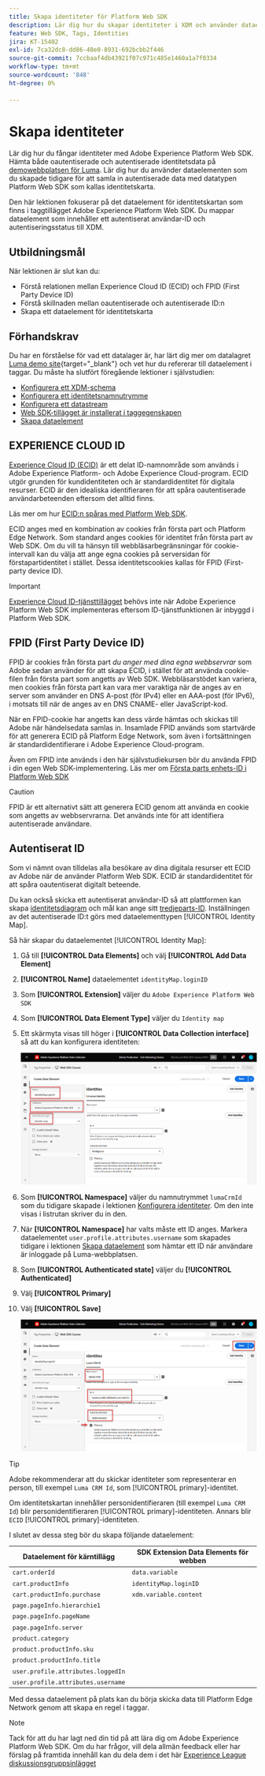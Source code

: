 ```yaml
---
title: Skapa identiteter för Platform Web SDK
description: Lär dig hur du skapar identiteter i XDM och använder dataelementet Identitetskarta för att hämta användar-ID:n. Den här lektionen är en del av självstudiekursen Implementera Adobe Experience Cloud med Web SDK.
feature: Web SDK, Tags, Identities
jira: KT-15402
exl-id: 7ca32dc8-dd86-48e0-8931-692bcbb2f446
source-git-commit: 7ccbaaf4db43921f07c971c485e1460a1a7f0334
workflow-type: tm+mt
source-wordcount: '848'
ht-degree: 0%

---
```


# Skapa identiteter

Lär dig hur du fångar identiteter med Adobe Experience Platform Web SDK. Hämta både oautentiserade och autentiserade identitetsdata på [demowebbplatsen för Luma](https://luma.enablementadobe.com/content/luma/us/en.html). Lär dig hur du använder dataelementen som du skapade tidigare för att samla in autentiserade data med datatypen Platform Web SDK som kallas identitetskarta.

Den här lektionen fokuserar på det dataelement för identitetskartan som finns i taggtillägget Adobe Experience Platform Web SDK. Du mappar dataelement som innehåller ett autentiserat användar-ID och autentiseringsstatus till XDM.

## Utbildningsmål

När lektionen är slut kan du:

* Förstå relationen mellan Experience Cloud ID (ECID) och FPID (First Party Device ID)
* Förstå skillnaden mellan oautentiserade och autentiserade ID:n
* Skapa ett dataelement för identitetskarta

## Förhandskrav

Du har en förståelse för vad ett datalager är, har lärt dig mer om datalagret [Luma demo site](https://luma.enablementadobe.com/content/luma/us/en.html){target="_blank"} och vet hur du refererar till dataelement i taggar. Du måste ha slutfört föregående lektioner i självstudien:

* [Konfigurera ett XDM-schema](configure-schemas.md)
* [Konfigurera ett identitetsnamnutrymme](configure-identities.md)
* [Konfigurera ett datastream](configure-datastream.md)
* [Web SDK-tillägget är installerat i taggegenskapen](install-web-sdk.md)
* [Skapa dataelement](create-data-elements.md)


## EXPERIENCE CLOUD ID

[Experience Cloud ID (ECID)](https://experienceleague.adobe.com/en/docs/experience-platform/identity/features/ecid) är ett delat ID-namnområde som används i Adobe Experience Platform- och Adobe Experience Cloud-program. ECID utgör grunden för kundidentiteten och är standardidentitet för digitala resurser. ECID är den idealiska identifieraren för att spåra oautentiserade användarbeteenden eftersom det alltid finns.

<!-- FYI I commented this out because it was breaking the build - Jack
>[!TIP]
>
> When you use the Experience Platform Web SDK to set up Adobe applications on your digital properties, the ECID is generated at the Adobe Edge server level. As such, ECID is not viewable on the client-side network request payload. You can view the ECID by seeing the Preview tab of the network request, or by using the [Adobe Experience Platform Debugger Edge Trace](set-up-analytics.md#experience-cloud-id-validation).
>![View ECID](assets/validate-dev-console-ecid.png)
-->

Läs mer om hur [ECID:n spåras med Platform Web SDK](https://experienceleague.adobe.com/en/docs/experience-platform/edge/identity/overview).

ECID anges med en kombination av cookies från första part och Platform Edge Network. Som standard anges cookies för identitet från första part av Web SDK. Om du vill ta hänsyn till webbläsarbegränsningar för cookie-intervall kan du välja att ange egna cookies på serversidan för förstapartidentitet i stället. Dessa identitetscookies kallas för FPID (First-party device ID).

>[!IMPORTANT]
>
>[Experience Cloud ID-tjänsttillägget](https://exchange.adobe.com/apps/ec/100160/adobe-experience-cloud-id-launch-extension) behövs inte när Adobe Experience Platform Web SDK implementeras eftersom ID-tjänstfunktionen är inbyggd i Platform Web SDK.

## FPID (First Party Device ID)

FPID är cookies från första part _du anger med dina egna webbservrar_ som Adobe sedan använder för att skapa ECID, i stället för att använda cookie-filen från första part som angetts av Web SDK. Webbläsarstödet kan variera, men cookies från första part kan vara mer varaktiga när de anges av en server som använder en DNS A-post (för IPv4) eller en AAA-post (för IPv6), i motsats till när de anges av en DNS CNAME- eller JavaScript-kod.

När en FPID-cookie har angetts kan dess värde hämtas och skickas till Adobe när händelsedata samlas in. Insamlade FPID används som startvärde för att generera ECID på Platform Edge Network, som även i fortsättningen är standardidentifierare i Adobe Experience Cloud-program.

Även om FPID inte används i den här självstudiekursen bör du använda FPID i din egen Web SDK-implementering. Läs mer om [Första parts enhets-ID i Platform Web SDK](https://experienceleague.adobe.com/en/docs/experience-platform/edge/identity/first-party-device-ids)

>[!CAUTION]
>
> FPID är ett alternativt sätt att generera ECID genom att använda en cookie som angetts av webbservrarna. Det används inte för att identifiera autentiserade användare.

## Autentiserat ID

Som vi nämnt ovan tilldelas alla besökare av dina digitala resurser ett ECID av Adobe när de använder Platform Web SDK. ECID är standardidentitet för att spåra oautentiserat digitalt beteende.

Du kan också skicka ett autentiserat användar-ID så att plattformen kan skapa [identitetsdiagram](https://experienceleague.adobe.com/en/docs/platform-learn/tutorials/identities/understanding-identity-and-identity-graphs) och mål kan ange sitt [tredjeparts-ID](https://experienceleague.adobe.com/en/docs/target/using/audiences/visitor-profiles/3rd-party-id). Inställningen av det autentiserade ID:t görs med dataelementtypen [!UICONTROL Identity Map].

Så här skapar du dataelementet [!UICONTROL Identity Map]:

1. Gå till **[!UICONTROL Data Elements]** och välj **[!UICONTROL Add Data Element]**

1. **[!UICONTROL Name]** dataelementet `identityMap.loginID`

1. Som **[!UICONTROL Extension]** väljer du `Adobe Experience Platform Web SDK`

1. Som **[!UICONTROL Data Element Type]** väljer du `Identity map`

1. Ett skärmyta visas till höger i **[!UICONTROL Data Collection interface]** så att du kan konfigurera identiteten:

   ![Gränssnitt för datainsamling](assets/identity-identityMap-setup.png)

1. Som **[!UICONTROL Namespace]** väljer du namnutrymmet `lumaCrmId` som du tidigare skapade i lektionen [Konfigurera identiteter](configure-identities.md). Om den inte visas i listrutan skriver du in den.

1. När **[!UICONTROL Namespace]** har valts måste ett ID anges. Markera dataelementet `user.profile.attributes.username` som skapades tidigare i lektionen [Skapa dataelement](create-data-elements.md#create-data-elements-to-capture-the-data-layer) som hämtar ett ID när användare är inloggade på Luma-webbplatsen.

   <!--  >[!TIP]
    >
    >You can verify the **[!UICONTROL Luma CRM ID]** is collected in a data element on the web property by going to the [Luma Demo site](https://luma.enablementadobe.com/content/luma/us/en.html), logging in, [switching the tag environment](validate-with-debugger.md#use-the-experience-platform-debugger-to-map-to-your-tag-property) to your own, and typing `_satellite.getVar("user.profile.attributes.username")` in the web browser developer console.
    >
    >   ![Data Element  ID ](assets/identity-data-element-customer-id.png)
    -->

1. Som **[!UICONTROL Authenticated state]** väljer du **[!UICONTROL Authenticated]**
1. Välj **[!UICONTROL Primary]**

1. Välj **[!UICONTROL Save]**

   ![Gränssnitt för datainsamling](assets/identity-id-namespace.png)

>[!TIP]
>
> Adobe rekommenderar att du skickar identiteter som representerar en person, till exempel `Luma CRM Id`, som [!UICONTROL primary]-identitet.
>
> Om identitetskartan innehåller personidentifieraren (till exempel `Luma CRM Id`) blir personidentifieraren [!UICONTROL primary]-identiteten. Annars blir `ECID` [!UICONTROL primary]-identiteten.




<!--
1. Once the data element is configured in **[!UICONTROL Data Collection interface]**, it can be tested on the Luma web property like any other Data Element. Enter the following script in the browser developer console
   
   
   ```
   _satellite.getVar('identityMap.loginID')
   ```  

   ![Data Collection interface](assets/identity-consoleIdentityDataElement.png)
   
   >[!NOTE]
   >
   >ECID identifier will NOT populate in the Data Element, as this is configured already with Platform Web SDK.   
-->

I slutet av dessa steg bör du skapa följande dataelement:

| Dataelement för kärntillägg | SDK Extension Data Elements för webben |
-----------------------------|-------------------------------
| `cart.orderId` | `data.variable` |
| `cart.productInfo` | `identityMap.loginID` |
| `cart.productInfo.purchase` | `xdm.variable.content` |
| `page.pageInfo.hierarchie1` | |
| `page.pageInfo.pageName` | |
| `page.pageInfo.server` | |
| `product.category` | |
| `product.productInfo.sku` | |
| `product.productInfo.title` | |
| `user.profile.attributes.loggedIn` | |
| `user.profile.attributes.username` | |

Med dessa dataelement på plats kan du börja skicka data till Platform Edge Network genom att skapa en regel i taggar.

>[!NOTE]
>
>Tack för att du har lagt ned din tid på att lära dig om Adobe Experience Platform Web SDK. Om du har frågor, vill dela allmän feedback eller har förslag på framtida innehåll kan du dela dem i det här [Experience League diskussionsgruppsinlägget](https://experienceleaguecommunities.adobe.com/t5/adobe-experience-platform-data/tutorial-discussion-implement-adobe-experience-cloud-with-web/td-p/444996)
